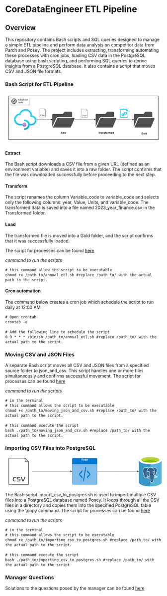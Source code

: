 # CoreDataEngineer ETL Pipeline

## Overview
This repository contains Bash scripts and SQL queries designed to manage a simple ETL pipeline and perform data analysis on competitor data from Parch and Posey. The project includes extracting, transforming automating these processes with cron jobs, loading CSV data in the PostgreSQL database using bash scripting, and performing SQL queries to derive insights from a PostgreSQL database. It also contains a script that moves CSV and JSON file formats.

### Bash Script for ETL Pipeline
![cron_etl](cron_etl.png)

#### Extract
The Bash script downloads a CSV file from a given URL (defined as an environment variable) and saves it into a raw folder.
The script confirms that the file was downloaded successfully before proceeding to the next step.

#### Transform
The script renames the column Variable_code to variable_code and selects only the following columns: year, Value, Units, and variable_code.
The transformed data is saved into a file named 2023_year_finance.csv in the Transformed folder.

#### Load
The transformed file is moved into a Gold folder, and the script confirms that it was successfully loaded.

The script for processes can be found [here](scripts/bash_script/annual_etl.sh)

*command to run the scripts*
````
# this command allow the script to be executable
chmod +x /path_to/annual_etl.sh #replace /path_to/ with the actual path to the script.
````

#### Cron automation
The command below creates a cron job which schedule the script to run daily at 12:00 AM
````
# Open crontab
crontab -e

# Add the following line to schedule the script
0 0 * * * /bin/sh /path_to/annual_etl.sh #replace /path_to/ with the actual path to the script.
````


### Moving CSV and JSON Files
A separate Bash script moves all CSV and JSON files from a specified source folder to json_and_csv. This script handles one or more files simultaneously and confirms successful movement.
The script for processes can be found [here](scripts/bash_script/moving_json_and_csv.sh)

*command to run the scripts*
````
# in the terminal
# this command allows the script to be executable 
chmod +x /path_to/moving_json_and_csv.sh #replace /path_to/ with the actual path to the script.

# this command execute the script
bash ./path_to/moving_json_and_csv.sh #replace /path_to/ with the actual path to the script.
````

### Importing CSV Files into PostgreSQL
![csv_etl](postgres_etl.png)

The Bash script import_csv_to_postgres.sh is used to import multiple CSV files into a PostgreSQL database named Posey. It loops through all the CSV files in a directory and copies them into the specified PostgreSQL table using the \copy command.
The script for processes can be found [here](scripts/bash_script/importing_csv_to_postgres.sh)

*command to run the scripts*
````
# in the terminal
# this command allows the script to be executable 
chmod +x /path_to/importing_csv_to_postgres.sh #replace /path_to/ with the actual path to the script.

# this command execute the script
bash ./path_to/importing_csv_to_postgres.sh #replace /path_to/ with the actual path to the script
````

### Manager Questions
Solutions to the questions posed by the manager can be found [here](scripts/sql_script/sql_query.sql)

